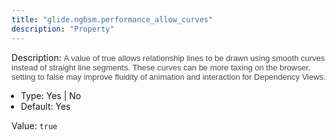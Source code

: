 ```yaml
---
title: "glide.ngbsm.performance_allow_curves"
description: "Property"
---
```


Description: <span style = 'font-family: Arial; font-size: 13px; color: #4a4a4a;'>A value of true allows relationship lines to be drawn using smooth curves instead of straight line segments. These curves can be more taxing on the browser, setting to false may improve fluidity of animation and interaction for Dependency Views.<ul style='margin: 0px; padding-left:15px;'><li>Type: Yes | No</li><li>Default: Yes</li></ul></span>

Value: `true`